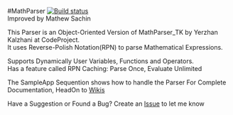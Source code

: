 #MathParser
[![Build status](https://ci.appveyor.com/api/projects/status/phtg3gxvhop5j28f?svg=true)](https://ci.appveyor.com/project/MathewSachin/mathparser)  
Improved by Mathew Sachin

This Parser is an Object-Oriented Version of MathParser_TK by Yerzhan Kalzhani at CodeProject.  
It uses Reverse-Polish Notation(RPN) to parse Mathematical Expressions.

Supports Dynamically User Variables, Functions and Operators.  
Has a feature called RPN Caching: Parse Once, Evaluate Unlimited

The SampleApp Sequention shows how to handle the Parser
For Complete Documentation, HeadOn to [Wikis](http://github.com/MathewSachin/MathParser/wiki)

Have a Suggestion or Found a Bug? Create an [Issue](http://github.com/MathewSachin/MathParser/issues) to let me know
